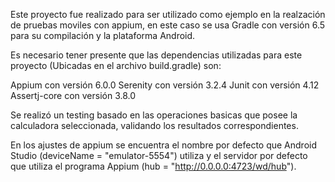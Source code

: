 Este proyecto fue realizado para ser utilizado como ejemplo en la realzación de pruebas moviles con appium, en este caso se usa Gradle con versión 6.5 para su compilación y la plataforma Android.

Es necesario tener presente que las dependencias utilizadas para este proyecto (Ubicadas en el archivo build.gradle) son:

Appium con versión 6.0.0
Serenity con versión 3.2.4
Junit con versión 4.12
Assertj-core con versión 3.8.0

Se realizó un testing basado en las operaciones basicas que posee la calculadora seleccionada, validando los resultados correspondientes.

En los ajustes de appium se encuentra el nombre por defecto que Android Studio (deviceName = "emulator-5554") utiliza y el servidor por defecto que utiliza el programa Appium (hub = "http://0.0.0.0:4723/wd/hub").